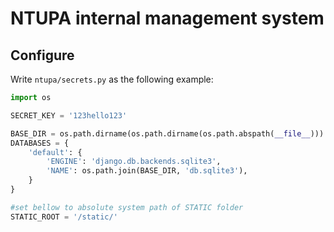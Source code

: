 # NTUPA internal management system
## Configure
Write ```ntupa/secrets.py``` as the following example:

```python
import os

SECRET_KEY = '123hello123'

BASE_DIR = os.path.dirname(os.path.dirname(os.path.abspath(__file__)))
DATABASES = {
    'default': {
        'ENGINE': 'django.db.backends.sqlite3',
        'NAME': os.path.join(BASE_DIR, 'db.sqlite3'),
    }
}

#set bellow to absolute system path of STATIC folder
STATIC_ROOT = '/static/'
```
